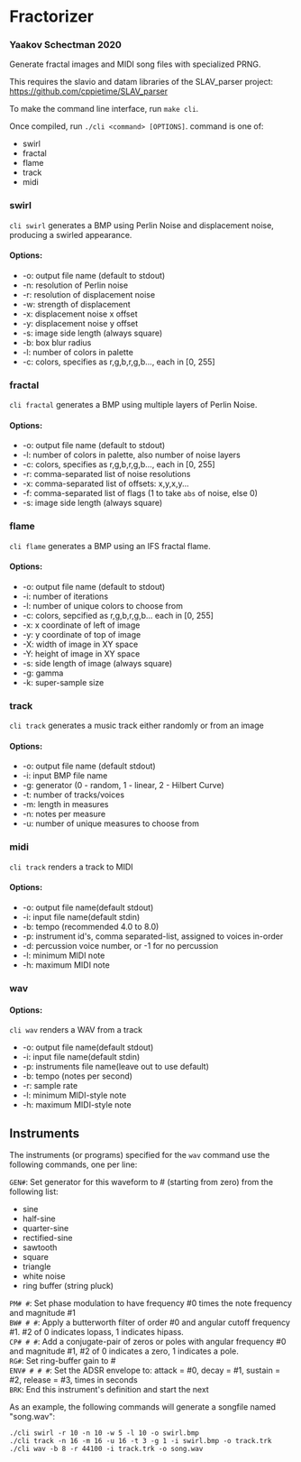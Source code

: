 # Fractorizer
### Yaakov Schectman 2020

Generate fractal images and MIDI song files with specialized PRNG.

This requires the slavio and datam libraries of the SLAV_parser project: https://github.com/cppietime/SLAV_parser

To make the command line interface, run `make cli`.

Once compiled, run `./cli <command> [OPTIONS]`.
command is one of:
 - swirl
 - fractal
 - flame
 - track
 - midi

### swirl
`cli swirl` generates a BMP using Perlin Noise and displacement noise, producing a swirled appearance.
#### Options:
 - -o: output file name (default to stdout)
 - -n: resolution of Perlin noise
 - -r: resolution of displacement noise
 - -w: strength of displacement
 - -x: displacement noise x offset
 - -y: displacement noise y offset
 - -s: image side length (always square)
 - -b: box blur radius
 - -l: number of colors in palette
 - -c: colors, specifies as r,g,b,r,g,b..., each in [0, 255]

### fractal
`cli fractal` generates a BMP using multiple layers of Perlin Noise.
#### Options:
 - -o: output file name (default to stdout)
 - -l: number of colors in palette, also number of noise layers
 - -c: colors, specifies as r,g,b,r,g,b..., each in [0, 255]
 - -r: comma-separated list of noise resolutions
 - -x: comma-separated list of offsets: x,y,x,y...
 - -f: comma-separated list of flags (1 to take `abs` of noise, else 0)
 - -s: image side length (always square)

### flame
`cli flame` generates a BMP using an IFS fractal flame.
#### Options:
 - -o: output file name (default to stdout)
 - -i: number of iterations
 - -l: number of unique colors to choose from
 - -c: colors, sepcified as r,g,b,r,g,b... each in [0, 255]
 - -x: x coordinate of left of image
 - -y: y coordinate of top of image
 - -X: width of image in XY space
 - -Y: height of image in XY space
 - -s: side length of image (always square)
 - -g: gamma
 - -k: super-sample size

### track
`cli track` generates a music track either randomly or from an image
#### Options:
 - -o: output file name (default stdout)
 - -i: input BMP file name
 - -g: generator (0 - random, 1 - linear, 2 - Hilbert Curve)
 - -t: number of tracks/voices
 - -m: length in measures
 - -n: notes per measure
 - -u: number of unique measures to choose from

### midi
`cli track` renders a track to MIDI
#### Options:
 - -o: output file name(default stdout)
 - -i: input file name(default stdin)
 - -b: tempo (recommended 4.0 to 8.0)
 - -p: instrument id's, comma separated-list, assigned to voices in-order
 - -d: percussion voice number, or -1 for no percussion
 - -l: minimum MIDI note
 - -h: maximum MIDI note

### wav
#### Options:
`cli wav` renders a WAV from a track
 - -o: output file name(default stdout)
 - -i: input file name(default stdin)
 - -p: instruments file name(leave out to use default)
 - -b: tempo (notes per second)
 - -r: sample rate
 - -l: minimum MIDI-style note
 - -h: maximum MIDI-style note

## Instruments
The instruments (or programs) specified for the `wav` command use the following commands, one per line:

`GEN#`: Set generator for this waveform to # (starting from zero) from the following list:
 - sine
 - half-sine
 - quarter-sine
 - rectified-sine
 - sawtooth
 - square
 - triangle
 - white noise
 - ring buffer (string pluck)
 
 
`PM# #`: Set phase modulation to have frequency #0 times the note frequency and magnitude #1  
`BW# # #`: Apply a butterworth filter of order #0 and angular cutoff frequency #1. #2 of 0 indicates lopass, 1 indicates hipass.  
`CP# # #`: Add a conjugate-pair of zeros or poles with angular frequency #0 and magnitude #1, #2 of 0 indicates a zero, 1 indicates a pole.  
`RG#`: Set ring-buffer gain to #  
`ENV# # # #`: Set the ADSR envelope to: attack = #0, decay = #1, sustain = #2, release = #3, times in seconds  
`BRK`: End this instrument's definition and start the next  

As an example, the following commands will generate a songfile named "song.wav":

```
./cli swirl -r 10 -n 10 -w 5 -l 10 -o swirl.bmp
./cli track -n 16 -m 16 -u 16 -t 3 -g 1 -i swirl.bmp -o track.trk
./cli wav -b 8 -r 44100 -i track.trk -o song.wav
```
